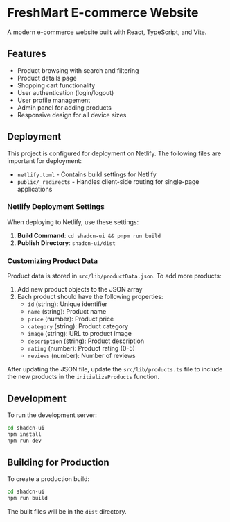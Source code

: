 # FreshMart E-commerce Website

A modern e-commerce website built with React, TypeScript, and Vite.

## Features

- Product browsing with search and filtering
- Product details page
- Shopping cart functionality
- User authentication (login/logout)
- User profile management
- Admin panel for adding products
- Responsive design for all device sizes

## Deployment

This project is configured for deployment on Netlify. The following files are important for deployment:

- `netlify.toml` - Contains build settings for Netlify
- `public/_redirects` - Handles client-side routing for single-page applications

### Netlify Deployment Settings

When deploying to Netlify, use these settings:

1. **Build Command**: `cd shadcn-ui && pnpm run build`
2. **Publish Directory**: `shadcn-ui/dist`

### Customizing Product Data

Product data is stored in `src/lib/productData.json`. To add more products:

1. Add new product objects to the JSON array
2. Each product should have the following properties:
   - `id` (string): Unique identifier
   - `name` (string): Product name
   - `price` (number): Product price
   - `category` (string): Product category
   - `image` (string): URL to product image
   - `description` (string): Product description
   - `rating` (number): Product rating (0-5)
   - `reviews` (number): Number of reviews

After updating the JSON file, update the `src/lib/products.ts` file to include the new products in the `initializeProducts` function.

## Development

To run the development server:

```bash
cd shadcn-ui
npm install
npm run dev
```

## Building for Production

To create a production build:

```bash
cd shadcn-ui
npm run build
```

The built files will be in the `dist` directory.

